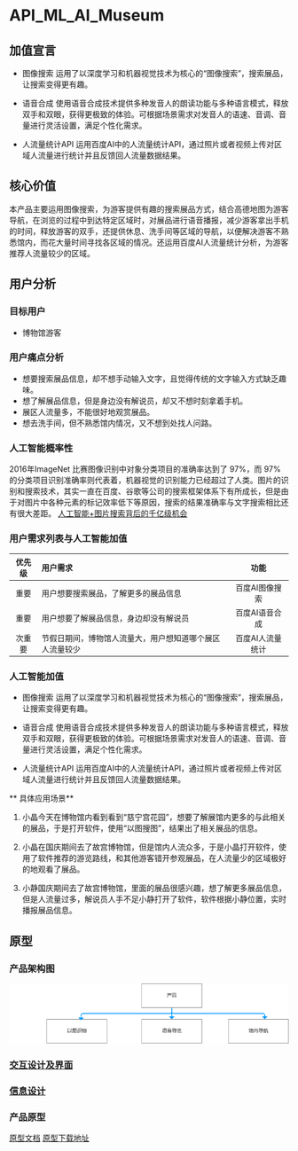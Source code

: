 # API_ML_AI_Museum
## 加值宣言
* 图像搜索
运用了以深度学习和机器视觉技术为核心的“图像搜索”，搜索展品，让搜索变得更有趣。

* 语音合成
使用语音合成技术提供多种发音人的朗读功能与多种语言模式，释放双手和双眼，获得更极致的体验。可根据场景需求对发音人的语速、音调、音量进行灵活设置，满足个性化需求。

* 人流量统计API
运用百度AI中的人流量统计API，通过照片或者视频上传对区域人流量进行统计并且反馈回人流量数据结果。

## 核心价值
本产品主要运用图像搜索，为游客提供有趣的搜索展品方式，结合高德地图为游客导航，在浏览的过程中到达特定区域时，对展品进行语音播报，减少游客拿出手机的时间，释放游客的双手，还提供休息、洗手间等区域的导航，以便解决游客不熟悉馆内，而花大量时间寻找各区域的情况。还运用百度AI人流量统计分析，为游客推荐人流量较少的区域。

## 用户分析
### 目标用户
* 博物馆游客

### 用户痛点分析
* 想要搜索展品信息，却不想手动输入文字，且觉得传统的文字输入方式缺乏趣味。
* 想了解展品信息，但是身边没有解说员，却又不想时刻拿着手机。
* 展区人流量多，不能很好地观赏展品。
* 想去洗手间，但不熟悉馆内情况，又不想到处找人问路。

### 人工智能概率性
2016年ImageNet 比赛图像识别中对象分类项目的准确率达到了 97%，而 97% 的分类项目识别准确率则代表着，机器视觉的识别能力已经超过了人类。图片的识别和搜索技术，其实一直在百度、谷歌等公司的搜索框架体系下有所成长，但是由于对图片中各种元素的标记效率低下等原因，搜索的结果准确率与文字搜索相比还有很大差距。
[人工智能+图片搜索背后的千亿级机会](https://www.iyiou.com/p/35453.html)

### 用户需求列表与人工智能加值

| 优先级 | 用户需求 | 功能 | 
| :------:| :------ | :------: | 
| 重要 | 用户想要搜索展品，了解更多的展品信息 |百度AI图像搜索 | 
| 重要 | 用户想要了解展品信息，身边却没有解说员 | 百度AI语音合成 | 
| 次重要 | 节假日期间，博物馆人流量大，用户想知道哪个展区人流量较少 | 百度AI人流量统计 | 

### 人工智能加值
* 图像搜索
运用了以深度学习和机器视觉技术为核心的“图像搜索”，搜索展品，让搜索变得更有趣。

* 语音合成
使用语音合成技术提供多种发音人的朗读功能与多种语言模式，释放双手和双眼，获得更极致的体验。可根据场景需求对发音人的语速、音调、音量进行灵活设置，满足个性化需求。

* 人流量统计API
运用百度AI中的人流量统计API，通过照片或者视频上传对区域人流量进行统计并且反馈回人流量数据结果。

** 具体应用场景**
1. 小晶今天在博物馆内看到看到“慈宁宫花园”，想要了解展馆内更多的与此相关的展品，于是打开软件，使用“以图搜图”，结果出了相关展品的信息。

2. 小晶在国庆期间去了故宫博物馆，但是馆内人流众多，于是小晶打开软件，使用了软件推荐的游览路线，和其他游客错开参观展品，在人流量少的区域极好的地观看了展品。

3. 小静国庆期间去了故宫博物馆，里面的展品很感兴趣，想了解更多展品信息，但是人流量过多，解说员人手不足小静打开了软件，软件根据小静位置，实时播报展品信息。

## 原型
### 产品架构图
![产品架构图](https://github.com/NFUNM172018125/API_ML_AI_Museum/blob/master/%E4%BA%A7%E5%93%81%E6%A1%86%E6%9E%B6.png)

### [交互设计及界面]( http://nfunm172018125.gitee.io/hsj)

### [信息设计]( http://nfunm172018125.gitee.io/hsj)

### 产品原型
[原型文档](http://nfunm172018125.gitee.io/hsj)
[原型下载地址](http://nfunm172018125.gitee.io/hsj)



 

